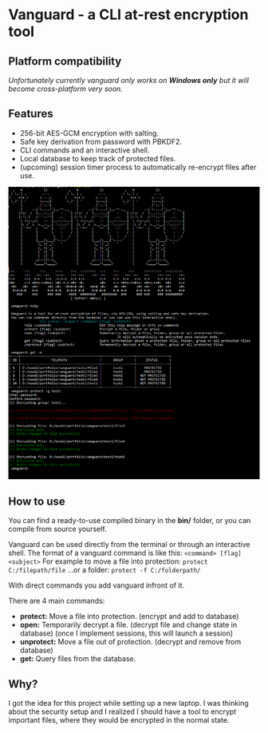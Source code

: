 # Vanguard - a CLI at-rest encryption tool
## Platform compatibility
*Unfortunately currently vanguard only works on **Windows only** but it will become cross-platform very soon.*

## Features
- 256-bit AES-GCM encryption with salting.
- Safe key derivation from password with PBKDF2.
- CLI commands and an interactive shell.
- Local database to keep track of protected files.
- (upcoming) session timer process to automatically re-encrypt files after use.

![screenshot](rsrc/screenshot1.PNG)

## How to use
You can find a ready-to-use compiled binary in the **bin/** folder, or you can compile from source yourself.

Vanguard can be used directly from the terminal or through an interactive shell.
The format of a vanguard command is like this:
```<command> [flag] <subject>```
For example to move a file into protection:
```protect C:/filepath/file```
...or a folder:
```protect -f C:/folderpath/```

With direct commands you add vanguard infront of it.

There are 4 main commands:
- **protect:** Move a file into protection. (encrypt and add to database)
- **open:** Temporarily decrypt a file. (decrypt file and change state in database)
    (once I implement sessions, this will launch a session)
- **unprotect:** Move a file out of protection. (decrypt and remove from database)
- **get:** Query files from the database.

## Why?
I got the idea for this project while setting up a new laptop. I was thinking about the security setup and I realized I should have a tool to encrypt important files, where they would be encrypted in the normal state.